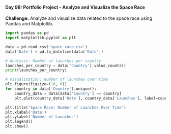 #### Day 98: Portfolio Project - Analyze and Visualize the Space Race
**Challenge:** Analyze and visualize data related to the space race using Pandas and Matplotlib.

```python
import pandas as pd
import matplotlib.pyplot as plt

data = pd.read_csv('space_race.csv')
data['Date'] = pd.to_datetime(data['Date'])

# Analysis: Number of launches per country
launches_per_country = data['Country'].value_counts()
print(launches_per_country)

# Visualization: Number of launches over time
plt.figure(figsize=(10, 6))
for country in data['Country'].unique():
    country_data = data[data['Country'] == country]
    plt.plot(country_data['Date'], country_data['Launches'], label=country)

plt.title('Space Race: Number of Launches Over Time')
plt.xlabel('Date')
plt.ylabel('Number of Launches')
plt.legend()
plt.show()
```


